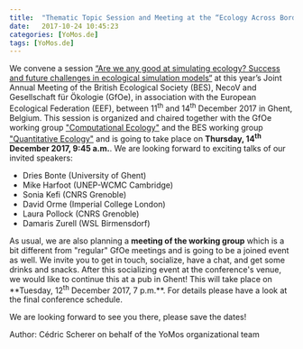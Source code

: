 ```yaml
---
title:  "Thematic Topic Session and Meeting at the “Ecology Across Borders“ Symposium"
date:   2017-10-24 10:45:23
categories: [YoMos.de]
tags: [YoMos.de]
---
```

We convene a session [“Are we any good at simulating ecology? Success and future challenges in ecological simulation models“](http://www.britishecologicalsociety.org/events/annual-meeting-2017/thematic-topic-ghent-2017/) at this year’s Joint Annual Meeting of the British Ecological Society (BES), NecoV and Gesellschaft für Ökologie (GfOe), in association with the European Ecological Federation (EEF), between 11<sup>th</sup> and 14<sup>th</sup> December 2017 in Ghent, Belgium. This session is organized and chaired together with the GfOe working group ["Computational Ecology"](https://akcomputationalecology.wordpress.com/) and the BES working group ["Quantitative Ecology"](https://besquantitativeecology.wordpress.com/) and is going to take place on **Thursday, 14<sup>th</sup> December 2017, 9:45 a.m.**. We are looking forward to exciting talks of our invited speakers:

+ Dries Bonte (University of Ghent)
+ Mike Harfoot (UNEP-WCMC Cambridge)
+ Sonia Kefi (CNRS Grenoble)
+ David Orme (Imperial College London)
+ Laura Pollock (CNRS Grenoble)
+ Damaris Zurell (WSL Birmensdorf)

<p>As usual, we are also planning a <b>meeting of the working group</b> which is a bit different from "regular" GfOe meetings and is going to be a joined event as well. We invite you to get in touch, socialize, have a chat, and get some drinks and snacks. After this socializing event at the conference's venue, we would like to continue this at a pub in Ghent! This will take place on **Tuesday, 12<sup>th</sup> December 2017, 7 p.m.**. For details please have a look at the final conference schedule.

We are looking forward to see you there, please save the dates!

Author: Cédric Scherer on behalf of the YoMos organizational team

